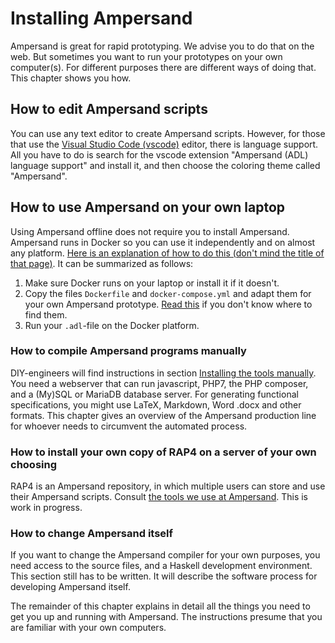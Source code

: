 # Installing Ampersand

Ampersand is great for rapid prototyping. We advise you to do that on the web. But sometimes you want to run your prototypes on your own computer\(s\). For different purposes there are different ways of doing that. This chapter shows you how.

## How to edit Ampersand scripts

You can use any text editor to create Ampersand scripts. However, for those that use the [Visual Studio Code \(vscode\)](https://code.visualstudio.com/) editor, there is language support. All you have to do is search for the vscode extension "Ampersand \(ADL\) language support" and install it, and then choose the coloring theme called "Ampersand".

## How to use Ampersand on your own laptop

Using Ampersand offline does not require you to install Ampersand. Ampersand runs in Docker so you can use it independently and on almost any platform. [Here is an explanation of how to do this \(don't mind the title of that page\)](deploying-your-prototype.md). It can be summarized as follows:

1. Make sure Docker runs on your laptop or install it if it doesn't.
2. Copy the files `Dockerfile` and `docker-compose.yml` and adapt them for your own Ampersand prototype. [Read this](deploying-your-prototype.md) if you don't know where to find them.
3. Run your `.adl`-file on the Docker platform.

### How to compile Ampersand programs manually

DIY-engineers will find instructions in section [Installing the tools manually](installing-the-tools-manually.md). You need a webserver that can run javascript, PHP7, the PHP composer, and a \(My\)SQL or MariaDB database server. For generating functional specifications, you might use LaTeX, Markdown, Word .docx and other formats. This chapter gives an overview of the Ampersand production line for whoever needs to circumvent the automated process.

### How to install your own copy of RAP4 on a server of your own choosing

RAP4 is an Ampersand repository, in which multiple users can store and use their Ampersand scripts. Consult [the tools we use at Ampersand](https://ampersandtarski.gitbooks.io/the-tools-we-use-for-ampersand/content/installation_of_rap.html). This is work in progress.

### How to change Ampersand itself

If you want to change the Ampersand compiler for your own purposes, you need access to the source files, and a Haskell development environment. This section still has to be written. It will describe the software process for developing Ampersand itself.

The remainder of this chapter explains in detail all the things you need to get you up and running with Ampersand. The instructions presume that you are familiar with your own computers.

